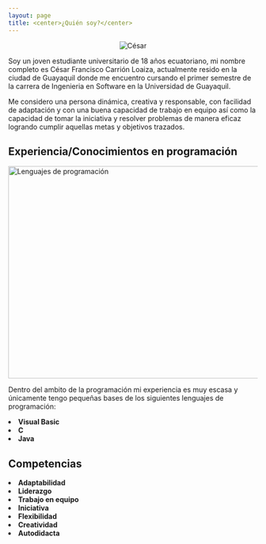 ```yaml
---
layout: page
title: <center>¿Quién soy?</center>
---
```


<center><img src="https://user-images.githubusercontent.com/57689841/69906425-b9171880-1388-11ea-90a1-89c1811fa78b.PNG"
     alt="César"></center>

Soy un joven estudiante universitario de 18 años ecuatoriano, mi nombre completo es César Francisco Carrión Loaiza, actualmente resido en la ciudad de Guayaquil donde me encuentro cursando el primer semestre de la carrera de Ingenieria en Software en la Universidad de Guayaquil. 

Me considero una persona dinámica, creativa y responsable, con facilidad de adaptación y con una buena capacidad de trabajo en equipo así como la capacidad de tomar la iniciativa y resolver problemas de manera eficaz logrando cumplir aquellas metas y objetivos trazados.

## Experiencia/Conocimientos en programación

<img src="https://user-images.githubusercontent.com/57689841/70858939-bc55ec80-1ed0-11ea-83a7-b99babbfbf02.png"
     alt="Lenguajes de programación"
     width="1280"
     height="429">

Dentro del ambito de la programación mi experiencia es muy escasa y únicamente tengo pequeñas bases de los siguientes lenguajes de programación:

<li type="disc"><strong>Visual Basic</strong></li>
<li type="disc"><strong>C</strong></li>
<li type="disc"><strong>Java</strong></li>

## Competencias

<li type="disc"><strong>Adaptabilidad</strong></li>
<li type="disc"><strong>Liderazgo</strong></li>
<li type="disc"><strong>Trabajo en equipo</strong></li>
<li type="disc"><strong>Iniciativa</strong></li>
<li type="disc"><strong>Flexibilidad</strong></li>
<li type="disc"><strong>Creatividad</strong></li>
<li type="disc"><strong>Autodidacta</strong></li>
